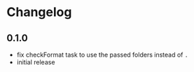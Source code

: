 # Changelog

## 0.1.0
- fix checkFormat task to use the passed folders instead of `.` 
- initial release
